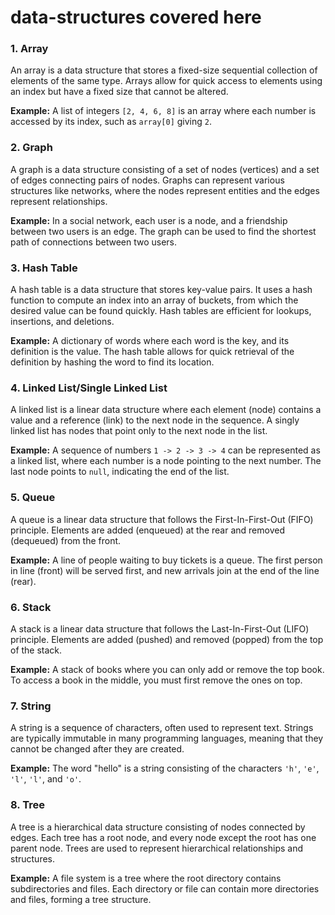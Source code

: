 # data-structures covered here

### 1. **Array**
An array is a data structure that stores a fixed-size sequential collection of elements of the same type. Arrays allow for quick access to elements using an index but have a fixed size that cannot be altered.

**Example:** A list of integers `[2, 4, 6, 8]` is an array where each number is accessed by its index, such as `array[0]` giving `2`.

### 2. **Graph**
A graph is a data structure consisting of a set of nodes (vertices) and a set of edges connecting pairs of nodes. Graphs can represent various structures like networks, where the nodes represent entities and the edges represent relationships.

**Example:** In a social network, each user is a node, and a friendship between two users is an edge. The graph can be used to find the shortest path of connections between two users.

### 3. **Hash Table**
A hash table is a data structure that stores key-value pairs. It uses a hash function to compute an index into an array of buckets, from which the desired value can be found quickly. Hash tables are efficient for lookups, insertions, and deletions.

**Example:** A dictionary of words where each word is the key, and its definition is the value. The hash table allows for quick retrieval of the definition by hashing the word to find its location.

### 4. **Linked List/Single Linked List**
A linked list is a linear data structure where each element (node) contains a value and a reference (link) to the next node in the sequence. A singly linked list has nodes that point only to the next node in the list.

**Example:** A sequence of numbers `1 -> 2 -> 3 -> 4` can be represented as a linked list, where each number is a node pointing to the next number. The last node points to `null`, indicating the end of the list.

### 5. **Queue**
A queue is a linear data structure that follows the First-In-First-Out (FIFO) principle. Elements are added (enqueued) at the rear and removed (dequeued) from the front.

**Example:** A line of people waiting to buy tickets is a queue. The first person in line (front) will be served first, and new arrivals join at the end of the line (rear).

### 6. **Stack**
A stack is a linear data structure that follows the Last-In-First-Out (LIFO) principle. Elements are added (pushed) and removed (popped) from the top of the stack.

**Example:** A stack of books where you can only add or remove the top book. To access a book in the middle, you must first remove the ones on top.

### 7. **String**
A string is a sequence of characters, often used to represent text. Strings are typically immutable in many programming languages, meaning that they cannot be changed after they are created.

**Example:** The word "hello" is a string consisting of the characters `'h'`, `'e'`, `'l'`, `'l'`, and `'o'`.

### 8. **Tree**
A tree is a hierarchical data structure consisting of nodes connected by edges. Each tree has a root node, and every node except the root has one parent node. Trees are used to represent hierarchical relationships and structures.

**Example:** A file system is a tree where the root directory contains subdirectories and files. Each directory or file can contain more directories and files, forming a tree structure.
